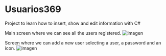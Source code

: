 # Usuarios369
Project to learn how to insert, show and edit information with C#

Main screen where we can see all the users registered.
![imagen](https://github.com/vivianmunguia/Usuarios369/assets/15255979/1f1a6bc7-6ed3-4e73-ad07-fdad0579ae80)

Screen where we can add a new user selecting a user, a password and an icon.
![imagen](https://github.com/vivianmunguia/Usuarios369/assets/15255979/1cd7eb9d-e5a7-4096-996a-6305261ab748)
